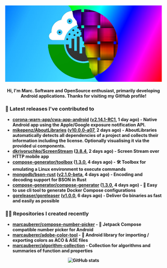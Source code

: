 <p align="center">
	<img src="https://raw.githubusercontent.com/marcauberer/marcauberer/master/images/frontpage-image.jpg">
	<br><br>
	<b>Hi, I'm Marc. Software and OpenSource enthusiast, primarily developing Android applications. Thanks for visiting my GitHub profile!
</p>

### 🚀 Latest releases I've contributed to


- [corona-warn-app/cwa-app-android](https://github.com/corona-warn-app/cwa-app-android) ([v2.14.1-RC1](https://github.com/corona-warn-app/cwa-app-android/releases/tag/v2.14.1-RC1), 1 day ago) - Native Android app using the Apple/Google exposure notification API.
- [mikepenz/AboutLibraries](https://github.com/mikepenz/AboutLibraries) ([v10.0.0-a07](https://github.com/mikepenz/AboutLibraries/releases/tag/v10.0.0-a07), 2 days ago) - AboutLibraries automatically detects all dependencies of a project and collects their information including the license. Optionally visualising it via the provided ui components.
- [dkrivoruchko/ScreenStream](https://github.com/dkrivoruchko/ScreenStream) ([3.8.4](https://github.com/dkrivoruchko/ScreenStream/releases/tag/3.8.4), 2 days ago) - Screen Stream over HTTP mobile app
- [compose-generator/toolbox](https://github.com/compose-generator/toolbox) ([1.3.0](https://github.com/compose-generator/toolbox/releases/tag/1.3.0), 4 days ago) - 🛠️ Toolbox for emulating a Linux environment to execute commands
- [mongodb/bson-rust](https://github.com/mongodb/bson-rust) ([v2.1.0-beta](https://github.com/mongodb/bson-rust/releases/tag/v2.1.0-beta), 4 days ago) - Encoding and decoding support for BSON in Rust
- [compose-generator/compose-generator](https://github.com/compose-generator/compose-generator) ([1.3.0](https://github.com/compose-generator/compose-generator/releases/tag/1.3.0), 4 days ago) - 🐳 Easy to use cli tool to generate Docker Compose configurations
- [goreleaser/goreleaser](https://github.com/goreleaser/goreleaser) ([v1.0.0](https://github.com/goreleaser/goreleaser/releases/tag/v1.0.0), 6 days ago) - Deliver Go binaries as fast and easily as possible

### 👨‍💻 Repositories I created recently
- [marcauberer/compose-number-picker](https://github.com/marcauberer/compose-number-picker) - 🔢 Jetpack Compose compatible number picker for Android
- [marcauberer/adobe-color-tool](https://github.com/marcauberer/adobe-color-tool) - 🎨 Android library for importing / exporting colors as ACO &amp; ASE files
- [marcauberer/algorithm-collection](https://github.com/marcauberer/algorithm-collection) - Collection for algorithms and summaries of function and properties

<p align="center">
	<img src="https://github-readme-stats.vercel.app/api?username=marcauberer&show_icons=true&theme=dark" alt="GitHub stats">
</p>
